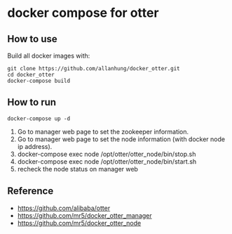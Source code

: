 # docker compose for otter

## How to use

Build all docker images with:

``` shell
git clone https://github.com/allanhung/docker_otter.git
cd docker_otter
docker-compose build
```

## How to run


``` shell
docker-compose up -d
```
1. Go to manager web page to set the zookeeper information.
2. Go to manager web page to set the node information (with docker node ip address).
3. docker-compose exec node /opt/otter/otter_node/bin/stop.sh
4. docker-compose exec node /opt/otter/otter_node/bin/start.sh
5. recheck the node status on manager web

## Reference
  * https://github.com/alibaba/otter
  * https://github.com/mr5/docker_otter_manager
  * https://github.com/mr5/docker_otter_node
